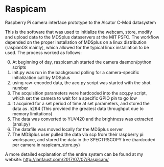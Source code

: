 # Raspicam
Raspberry Pi camera interface prototype to the Alcator C-Mod datasystem

This is the software that was used to initialize the webcam, store, modify and upload data
to the MDSplus dataservers at the MIT PSFC. The workflow depended on the proper installation
of MDSplus on a linux distribution (raspianOS mainly), which allowed for the typical linux
installation to be used.  The process worked as follows:

0) At beginning of day, raspicam.sh started the camera daemon/python scripts
1) init.py was run in the background polling for a camera-specific initialization call by
MDSplus
2) using raw-encoded data, the acq.py script was started with the shot number
3) The acquisition parameters were hardcoded into the acq.py script, which set the camera
to wait for a specific GPIO pin to go low
4) It acquired for a set period of time at set parameters, and stored the data as .h264
(This provided the greatest data throughput due to memory limitations)
5) The data was converted to YUV420 and the brightness was extracted (anal.py)
6) The datafile was moved locally for the MDSplus server
7) The MDSplus user pulled the data via scp from their raspberry pi workspace, and stored
the data in the SPECTRSCOPY tree (hardcoded per camera in raspicam_store.py) 

A more detailed explanation of the entire system can be found at my website: http://ianfaust.com/2017/07/07/Raspicam/
